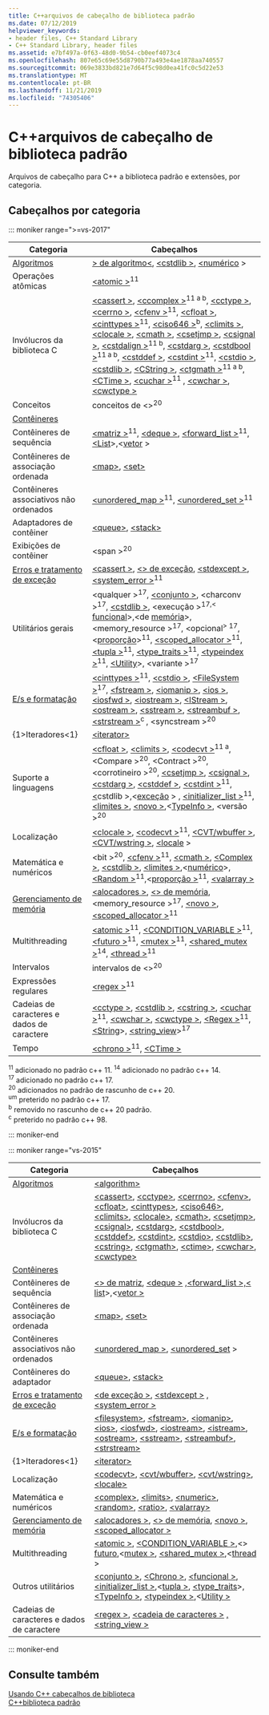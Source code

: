 ```yaml
---
title: C++arquivos de cabeçalho de biblioteca padrão
ms.date: 07/12/2019
helpviewer_keywords:
- header files, C++ Standard Library
- C++ Standard Library, header files
ms.assetid: e7bf497a-0f63-48d0-9b54-cb0eef4073c4
ms.openlocfilehash: 807e65c69e55d8790b77a493e4ae1878aa740557
ms.sourcegitcommit: 069e3833bd821e7d64f5c98d0ea41fc0c5d22e53
ms.translationtype: MT
ms.contentlocale: pt-BR
ms.lasthandoff: 11/21/2019
ms.locfileid: "74305406"
---
```

# <a name="c-standard-library-header-files"></a>C++arquivos de cabeçalho de biblioteca padrão

Arquivos de cabeçalho para C++ a biblioteca padrão e extensões, por categoria.

## <a name="headers-by-category"></a>Cabeçalhos por categoria

::: moniker range=">=vs-2017"

| Categoria | Cabeçalhos |
| - | - |
| [Algoritmos](../cpp/algorithms-modern-cpp.md) | [> de algoritmo\<](algorithm.md), [\<cstdlib >](cstdlib.md), [\<numérico](numeric.md) > |
| Operações atômicas |  [\<atomic >](atomic.md)<sup>11</sup> |
| Invólucros da biblioteca C | [\<cassert >](cassert.md), [\<ccomplex >](ccomplex.md)<sup>11 a b</sup>, [\<cctype >](cctype.md), [\<cerrno >](cerrno.md), [\<cfenv >](cfenv.md)<sup>11</sup>, [\<cfloat >](cfloat.md), [\<cinttypes >](cinttypes.md)<sup>11</sup>, [\<ciso646 >](ciso646.md)<sup>b</sup>, [\<climits >](climits.md), [\<clocale >](clocale.md), [\<cmath >](cmath.md), [\<csetjmp >](csetjmp.md), [\<csignal >](csignal.md), [\<cstdalign >](cstdalign.md)<sup>11 b</sup>, [\<cstdarg >](cstdarg.md), [\<cstdbool >](cstdbool.md)<sup>11 a b</sup>, [\<cstddef >](cstddef.md), [\<cstdint >](cstdint.md)<sup>11</sup>, [\<cstdio >](cstdio.md), [\<cstdlib >](cstdlib.md), [\<CString >](cstring.md), [\<ctgmath >](ctgmath.md)<sup>11 a b</sup>, [\<CTime >](ctime.md), [\<cuchar >](cuchar.md)<sup>11</sup> , [\<cwchar >](cwchar.md), [\<cwctype >](cwctype.md) |
| Conceitos | conceitos de \<><sup>20</sup> |
| [Contêineres](../cpp/containers-modern-cpp.md) | |
| Contêineres de sequência | [\<matriz >](array.md)<sup>11</sup>, [\<deque >](deque.md), [\<forward_list >](forward-list.md)<sup>11</sup>, [\<List](list.md)>,\<[vetor](vector.md) > |
| Contêineres de associação ordenada| [\<map>](map.md), [\<set>](set.md) |
| Contêineres associativos não ordenados | [\<unordered_map >](unordered-map.md)<sup>11</sup>, [\<unordered_set >](unordered-set.md)<sup>11</sup> |
| Adaptadores de contêiner | [\<queue>](queue.md), [\<stack>](stack.md) |
| Exibições de contêiner | \<span ><sup>20</sup> |
| [Erros e tratamento de exceção](../cpp/errors-and-exception-handling-modern-cpp.md) | [\<cassert >](cassert.md), [\<> de exceção](exception.md), [\<stdexcept >](stdexcept.md), [\<system_error >](system-error.md)<sup>11</sup> |
| Utilitários gerais | \<qualquer ><sup>17</sup>, [\<conjunto >](bitset.md), \<charconv ><sup>17</sup>, [\<cstdlib >](cstdlib.md), \<execução ><sup>17,\<</sup> [funcional](functional.md)>,\<de [memória](memory.md)>, \<memory_resource ><sup>17</sup>, \<opcional<sup>> 17</sup>,\<[proporção](ratio.md)><sup>11</sup>, [\<scoped_allocator >](scoped-allocator.md)<sup>11</sup>, [\<tupla >](tuple.md)<sup>11</sup>, [\<type_traits >](type-traits.md)<sup>11</sup>, [\<typeindex >](typeindex.md)<sup>11</sup>, [\<Utility](utility.md)>, \<variante ><sup>17</sup> |
| [E/s e formatação](../text/string-and-i-o-formatting-modern-cpp.md) | [\<cinttypes >](cinttypes.md)<sup>11</sup>, [\<cstdio >](cstdio.md), [\<FileSystem >](filesystem.md)<sup>17</sup>, [\<fstream >](fstream.md), [\<iomanip >](iomanip.md), [\<ios >](ios.md), [\<iosfwd >](iosfwd.md), [\<iostream >](iostream.md), [\<IStream >](istream.md), [\<ostream >](ostream.md), [\<sstream >](sstream.md), [\<streambuf >](streambuf.md), [\<strstream >](strstream.md)<sup>c </sup>, \<syncstream ><sup>20</sup> |
| {1&gt;Iteradores&lt;1} | [\<iterator>](iterator.md) |
| Suporte a linguagens | [\<cfloat >](cfloat.md), [\<climits >](climits.md), [\<codecvt >](codecvt.md)<sup>11 a</sup>, \<Compare ><sup>20</sup>, \<Contract ><sup>20</sup>, \<corrotineiro ><sup>20</sup>, [\<csetjmp >](csetjmp.md), [\<csignal >](csignal.md), [\<cstdarg >](cstdarg.md), [\<cstddef >](cstddef.md), [\<cstdint >](cstdint.md)<sup>11</sup>, [\<](cstdlib.md)cstdlib >,\<[exceção](exception.md) > , [\<initializer_list >](initializer-list.md)<sup>11</sup>, [\<limites >](limits.md), [\<novo >](new.md),\<[TypeInfo >](typeinfo.md), \<versão ><sup>20</sup> |
| Localização | [\<clocale >](clocale.md), [\<codecvt >](codecvt.md)<sup>11</sup>, [\<CVT/wbuffer >](cvt-wbuffer.md), [\<CVT/wstring >](cvt-wstring.md), [\<locale](locale.md) > |
| Matemática e numéricos | \<bit ><sup>20</sup>, [\<cfenv >](cfenv.md)<sup>11</sup>, [\<cmath >](cmath.md), [\<Complex >](complex.md), [\<cstdlib >](cstdlib.md), [\<limites >](limits.md),\<[numérico](numeric.md)>, [\<Random >](random.md)<sup>11</sup>,\<[proporção >](ratio.md)<sup>11</sup>, [\<valarray >](valarray.md) |
| [Gerenciamento de memória](../cpp/smart-pointers-modern-cpp.md) | [\<alocadores >](allocators-header.md), [\<> de memória](memory.md), \<memory_resource ><sup>17</sup>, [\<novo >](new.md), [\<scoped_allocator >](scoped-allocator.md)<sup>11</sup> |
| Multithreading | [\<atomic >](atomic.md)<sup>11</sup>, [\<CONDITION_VARIABLE >](condition-variable.md)<sup>11</sup>, [\<futuro >](future.md)<sup>11</sup>, [\<mutex >](mutex.md)<sup>11</sup>, [\<shared_mutex >](shared-mutex.md)<sup>14</sup>, [\<thread >](thread.md)<sup>11</sup> |
| Intervalos | intervalos de \<><sup>20</sup> |
| Expressões regulares | [\<regex >](regex.md)<sup>11</sup> |
| Cadeias de caracteres e dados de caractere | [\<cctype >](cctype.md), [\<cstdlib >](cstdlib.md), [\<cstring >](cstring.md), [\<cuchar >](cuchar.md)<sup>11</sup>, [\<cwchar >](cwchar.md), [\<cwctype >](cwctype.md), [\<Regex >](regex.md)<sup>11</sup>, [\<String](string.md)>, [\<string_view](string-view.md)><sup>17</sup> |
| Tempo | [\<chrono >](chrono.md)<sup>11</sup>, [\<CTime >](ctime.md) |

<sup>11</sup> adicionado no padrão c++ 11.
<sup>14</sup> adicionado no padrão c++ 14. \
<sup>17</sup> adicionado no padrão c++ 17. \
<sup>20</sup> adicionados no padrão de rascunho de c++ 20. \
<sup>um</sup> preterido no padrão c++ 17. \
<sup>b</sup> removido no rascunho de c++ 20 padrão. \
<sup>c</sup> preterido no padrão c++ 98.

::: moniker-end

::: moniker range="vs-2015"

|Categoria|Cabeçalhos|
|-|-|
|[Algoritmos](../cpp/algorithms-modern-cpp.md)|[\<algorithm>](algorithm.md)|
|Invólucros da biblioteca C|[\<cassert>](cassert.md), [\<cctype>](cctype.md), [\<cerrno>](cerrno.md), [\<cfenv>](cfenv.md), [\<cfloat>](cfloat.md), [\<cinttypes>](cinttypes.md), [\<ciso646>](ciso646.md), [\<climits>](climits.md), [\<clocale>](clocale.md), [\<cmath>](cmath.md), [\<csetjmp>](csetjmp.md), [\<csignal>](csignal.md), [\<cstdarg>](cstdarg.md), [\<cstdbool>](cstdbool.md), [\<cstddef>](cstddef.md), [\<cstdint>](cstdint.md), [\<cstdio>](cstdio.md), [\<cstdlib>](cstdlib.md), [\<cstring>](cstring.md), [\<ctgmath>](ctgmath.md), [\<ctime>](ctime.md), [\<cwchar>](cwchar.md), [\<cwctype>](cwctype.md)|
|[Contêineres](../cpp/containers-modern-cpp.md)||
|Contêineres de sequência|[\<> de matriz](array.md), [\<deque >](deque.md) [,\<forward_list >,\<](forward-list.md) [list](list.md)>,\<[vetor >](vector.md)|
|Contêineres de associação ordenada| [\<map>](map.md), [\<set>](set.md)|
|Contêineres associativos não ordenados|[\<unordered_map >](unordered-map.md), [\<unordered_set](unordered-set.md) >|
|Contêineres do adaptador|[\<queue>](queue.md), [\<stack>](stack.md)|
|[Erros e tratamento de exceção](../cpp/errors-and-exception-handling-modern-cpp.md)|[\<de exceção >](exception.md), [\<stdexcept >](stdexcept.md) [,\<system_error >](system-error.md)|
|[E/s e formatação](../text/string-and-i-o-formatting-modern-cpp.md)|[\<filesystem>](filesystem.md), [\<fstream>](fstream.md), [\<iomanip>](iomanip.md), [\<ios>](ios.md), [\<iosfwd>](iosfwd.md), [\<iostream>](iostream.md), [\<istream>](istream.md), [\<ostream>](ostream.md), [\<sstream>](sstream.md), [\<streambuf>](streambuf.md), [\<strstream>](strstream.md)|
|{1&gt;Iteradores&lt;1}|[\<iterator>](iterator.md)|
|Localização|[\<codecvt>](codecvt.md), [\<cvt/wbuffer>](cvt-wbuffer.md), [\<cvt/wstring>](cvt-wstring.md), [\<locale>](locale.md)|
|Matemática e numéricos|[\<complex>](complex.md), [\<limits>](limits.md), [\<numeric>](numeric.md), [\<random>](random.md), [\<ratio>](ratio.md), [\<valarray>](valarray.md)|
|[Gerenciamento de memória](../cpp/smart-pointers-modern-cpp.md)|[\<alocadores >](allocators-header.md), [\<> de memória](memory.md), [\<novo >](new.md), [\<scoped_allocator >](scoped-allocator.md)|
|Multithreading|[\<atomic >](atomic.md), [\<CONDITION_VARIABLE >](condition-variable.md),\<> [futuro](future.md),\<[mutex >](mutex.md), [\<shared_mutex >](shared-mutex.md),\<[thread](thread.md) >|
|Outros utilitários|[\<conjunto >](bitset.md), [\<Chrono >](chrono.md), [\<funcional >](functional.md), [\<initializer_list >](initializer-list.md),\<[tupla >](tuple.md), [\<type_traits](type-traits.md)>, [\<TypeInfo >](typeinfo.md), [\<typeindex >](typeindex.md),\<[Utility >](utility.md)|
|Cadeias de caracteres e dados de caractere|[\<regex >](regex.md), [\<cadeia de caracteres >](string.md) [,\<string_view >](string-view.md)

::: moniker-end

## <a name="see-also"></a>Consulte também

[Usando C++ cabeçalhos de biblioteca](using-cpp-library-headers.md)\
[C++biblioteca padrão](cpp-standard-library-reference.md)
